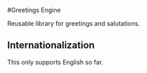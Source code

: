 #Greetings Engine

Reusable library for greetings and salutations.

## Internationalization

This only supports English so far.

